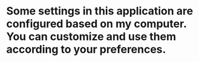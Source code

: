 # Some settings in this application are configured based on my computer. You can customize and use them according to your preferences.
